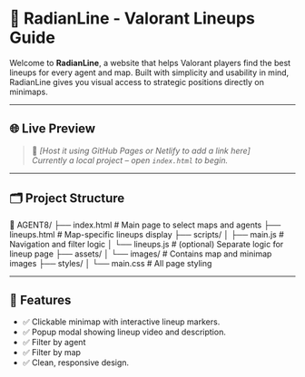 # 🎯 RadianLine - Valorant Lineups Guide

Welcome to **RadianLine**, a website that helps Valorant players find the best lineups for every agent and map. Built with simplicity and usability in mind, RadianLine gives you visual access to strategic positions directly on minimaps.

---

## 🌐 Live Preview

> 🚀 _[Host it using GitHub Pages or Netlify to add a link here]_  
> _Currently a local project – open `index.html` to begin._

---

## 🗂️ Project Structure

📁 AGENT8/ ├── index.html # Main page to select maps and agents ├── lineups.html # Map-specific lineups display ├── scripts/ │ ├── main.js # Navigation and filter logic │ └── lineups.js # (optional) Separate logic for lineup page ├── assets/ │ └── images/ # Contains map and minimap images ├── styles/ │ └── main.css # All page styling 

---

## 🚀 Features

- ✅ Clickable minimap with interactive lineup markers.
- ✅ Popup modal showing lineup video and description.
- ✅ Filter by agent 
- ✅ Filter by map 
- ✅ Clean, responsive design.

